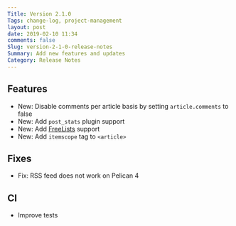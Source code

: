 ```yaml
---
Title: Version 2.1.0
Tags: change-log, project-management
layout: post
date: 2019-02-10 11:34
comments: false
Slug: version-2-1-0-release-notes
Summary: Add new features and updates
Category: Release Notes
---
```


## Features

- New: Disable comments per article basis by setting `article.comments` to false
- New: Add `post_stats` plugin support
- New: Add [FreeLists](https://www.freelists.org/) support
- New: Add `itemscope` tag to `<article>`

## Fixes

- Fix: RSS feed does not work on Pelican 4

## CI

- Improve tests
